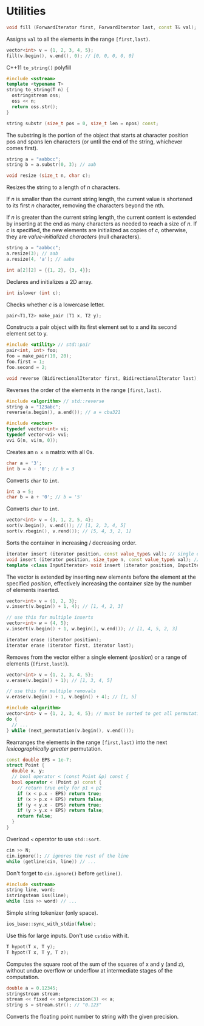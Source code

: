 # Utilities

```c++
void fill (ForwardIterator first, ForwardIterator last, const T& val);
```

Assigns `val` to all the elements in the range `[first,last)`.

```c++
vector<int> v = {1, 2, 3, 4, 5};
fill(v.begin(), v.end(), 0); // [0, 0, 0, 0, 0]
```



C++11 `to_string()` polyfill 

```c++
#include <sstream>
template <typename T>
string to_string(T n) {
  ostringstream oss;
  oss << n;
  return oss.str();
}
```



```c++
string substr (size_t pos = 0, size_t len = npos) const;
```

The substring is the portion of the object that starts at character position pos and spans len characters (or until the end of the string, whichever comes first).

```c++
string a = "aabbcc";
string b = a.substr(0, 3); // aab
```



```c++
void resize (size_t n, char c);
```

Resizes the string to a length of *n* characters.

If *n* is smaller than the current string length, the current value is shortened to its first *n* character, removing the characters beyond the *n*th.

If *n* is greater than the current string length, the current content is extended by inserting at the end as many characters as needed to reach a size of *n*. If *c* is specified, the new elements are initialized as copies of *c*, otherwise, they are *value-initialized characters* (null characters).

```c++
string a = "aabbcc";
a.resize(3); // aab
a.resize(4, 'a'); // aaba
```



```c++
int a[2][2] = {{1, 2}, {3, 4}};
```

Declares and initializes a 2D array.



```c++
int islower (int c);
```

Checks whether *c* is a lowercase letter.



```c++
pair<T1,T2> make_pair (T1 x, T2 y);
```

Constructs a pair object with its first element set to x and its second element set to y.

```c++
#include <utility> // std::pair
pair<int, int> foo;
foo = make_pair(10, 20);
foo.first = 1;
foo.second = 2;
```



```c++
void reverse (BidirectionalIterator first, BidirectionalIterator last);
```

Reverses the order of the elements in the range `[first,last)`.

``` c++
#include <algorithm> // std::reverse
string a = "123abc";
reverse(a.begin(), a.end()); // a = cba321
```



```c++
#include <vector>
typedef vector<int> vi;
typedef vector<vi> vvi;
vvi G(n, vi(m, 0));
```

Creates an `n x m` matrix with all 0s.



```c++
char a = '3';
int b = a - '0'; // b = 3
```

Converts `char` to `int`.



```c++
int a = 5;
char b = a + '0'; // b = '5'
```

Converts `char` to `int`.



```c++
vector<int> v = {3, 1, 2, 5, 4};
sort(v.begin(), v.end()); // [1, 2, 3, 4, 5]
sort(v.rbegin(), v.rend()); // [5, 4, 3, 2, 1]
```

Sorts the container in increasing / decreasing order.



```c++
iterator insert (iterator position, const value_type& val); // single element
void insert (iterator position, size_type n, const value_type& val); // fill
template <class InputIterator> void insert (iterator position, InputIterator first, InputIterator last); // range
```

The vector is extended by inserting new elements before the element at the specified *position*, effectively increasing the container size by the number of elements inserted.

```c++
vector<int> v = {1, 2, 3};
v.insert(v.begin() + 1, 4); // [1, 4, 2, 3]

// use this for multiple inserts
vector<int> w = {4, 5};
v.insert(v.begin() + 1, w.begin(), w.end()); // [1, 4, 5, 2, 3]
```



```c++
iterator erase (iterator position);
iterator erase (iterator first, iterator last);
```

Removes from the vector either a single element (*position*) or a range of elements (`[first,last)`).

```c++
vector<int> v = {1, 2, 3, 4, 5};
v.erase(v.begin() + 1); // [1, 3, 4, 5]

// use this for multiple removals
v.erase(v.begin() + 1, v.begin() + 4); // [1, 5]
```



```c++
#include <algorithm>
vector<int> v = {1, 2, 3, 4, 5}; // must be sorted to get all permutations
do {
  // ...
} while (next_permutation(v.begin(), v.end()));
```

Rearranges the elements in the range `[first,last)` into the next *lexicographically greater* permutation.


```c++
const double EPS = 1e-7;
struct Point {
  double x, y;
  // bool operator < (const Point &p) const {
  bool operator < (Point p) const {
    // return true only for p1 < p2
    if (x < p.x - EPS) return true;
    if (x > p.x + EPS) return false;
    if (y < y.x - EPS) return true;
    if (y > y.x + EPS) return false;
    return false;
  }
}
```

Overload `<` operator to use `std::sort`.



```c++
cin >> N;
cin.ignore(); // ignores the rest of the line
while (getline(cin, line)) // ...
```

Don't forget to `cin.ignore()` before `getline()`.



```c++
#include <sstream>
string line, word;
istringsteam iss(line);
while (iss >> word) // ...
```

Simple string tokenizer (only space).



```c++
ios_base::sync_with_stdio(false);
```

Use this for large inputs. Don't use `cstdio` with it.



```c++
T hypot(T x, T y);
T hypot(T x, T y, T z);
```

Computes the square root of the sum of the squares of x and y (and z), without undue overflow or underflow at intermediate stages of the computation.



```c++
double a = 0.12345;
stringstream stream;
stream << fixed << setprecision(3) << a;
string s = stream.str(); // "0.123"
```

Converts the floating point number to string with the given precision.